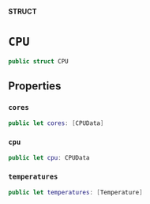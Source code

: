 **STRUCT**

# `CPU`

```swift
public struct CPU
```

## Properties
### `cores`

```swift
public let cores: [CPUData]
```

### `cpu`

```swift
public let cpu: CPUData
```

### `temperatures`

```swift
public let temperatures: [Temperature]
```
